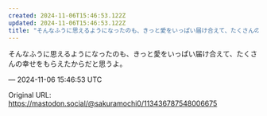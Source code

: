 ```yaml
---
created: 2024-11-06T15:46:53.122Z
updated: 2024-11-06T15:46:53.122Z
title: "そんなふうに思えるようになったのも、きっと愛をいっぱい届け合えて、たくさんの幸せ[...]"
---
```


<p>そんなふうに思えるようになったのも、きっと愛をいっぱい届け合えて、たくさんの幸せをもらえたからだと思うよ。</p>

&mdash; 2024-11-06 15:46:53 UTC

Original URL: https://mastodon.social/@sakuramochi0/113436787548006675

